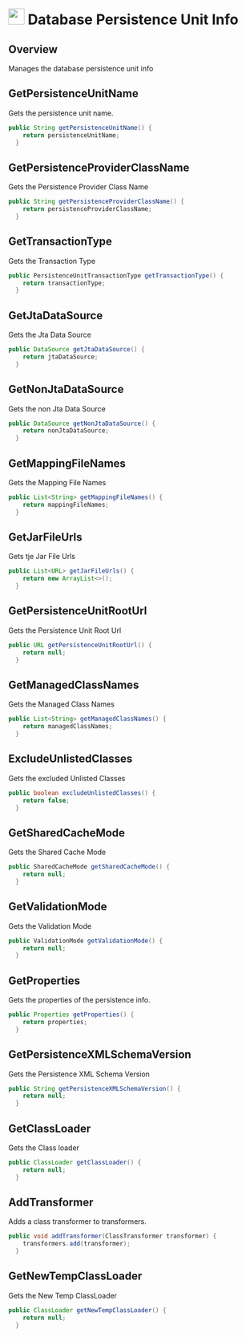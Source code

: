 # <img src="resources/maqslogo.ico" height="32" width="32"> Database Persistence Unit Info

## Overview
Manages the database persistence unit info

## GetPersistenceUnitName
Gets the persistence unit name.
```java
public String getPersistenceUnitName() {
    return persistenceUnitName;
  }
```

## GetPersistenceProviderClassName
Gets the Persistence Provider Class Name
```java
public String getPersistenceProviderClassName() {
    return persistenceProviderClassName;
  }
```

## GetTransactionType
Gets the Transaction Type
```java
public PersistenceUnitTransactionType getTransactionType() {
    return transactionType;
  }
```

## GetJtaDataSource
Gets the Jta Data Source
```java
public DataSource getJtaDataSource() {
    return jtaDataSource;
  }
```

## GetNonJtaDataSource
Gets the non Jta Data Source
```java
public DataSource getNonJtaDataSource() {
    return nonJtaDataSource;
  }
```

## GetMappingFileNames
Gets the Mapping File Names
```java
public List<String> getMappingFileNames() {
    return mappingFileNames;
  }
```

## GetJarFileUrls
Gets tje Jar File Urls
```java
public List<URL> getJarFileUrls() {
    return new ArrayList<>();
  }
```

## GetPersistenceUnitRootUrl
Gets the Persistence Unit Root Url
```java
public URL getPersistenceUnitRootUrl() {
    return null;
  }
```

## GetManagedClassNames
Gets the Managed Class Names
```java
public List<String> getManagedClassNames() {
    return managedClassNames;
  }
```

## ExcludeUnlistedClasses
Gets the excluded Unlisted Classes
```java
public boolean excludeUnlistedClasses() {
    return false;
  }
```

## GetSharedCacheMode
Gets the Shared Cache Mode
```java
public SharedCacheMode getSharedCacheMode() {
    return null;
  }
```

## GetValidationMode
Gets the Validation Mode
```java
public ValidationMode getValidationMode() {
    return null;
  }
```

## GetProperties
Gets the properties of the persistence info.
```java
public Properties getProperties() {
    return properties;
  }
```

## GetPersistenceXMLSchemaVersion
Gets the Persistence XML Schema Version
```java
public String getPersistenceXMLSchemaVersion() {
    return null;
  }
```

## GetClassLoader
Gets the Class loader
```java
public ClassLoader getClassLoader() {
    return null;
  }
```

## AddTransformer
Adds a class transformer to transformers. 
```java
public void addTransformer(ClassTransformer transformer) {
    transformers.add(transformer);
  }
```

## GetNewTempClassLoader
Gets the New Temp ClassLoader
```java
public ClassLoader getNewTempClassLoader() {
    return null;
  }
```